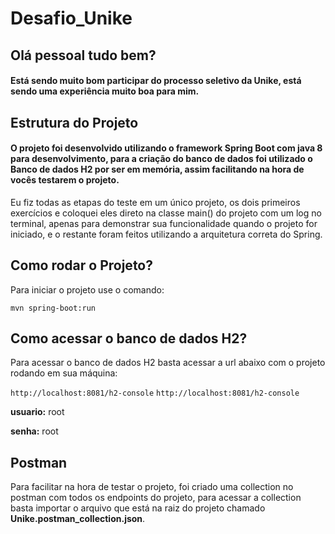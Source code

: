 # Desafio_Unike

## Olá pessoal tudo bem?

#### Está sendo muito bom participar do processo seletivo da Unike, está sendo uma experiência muito boa para mim.

## Estrutura do Projeto

#### O projeto foi desenvolvido utilizando o framework Spring Boot com java 8 para desenvolvimento, para a criação do banco de dados foi utilizado o Banco de dados H2 por ser em memória, assim facilitando na hora de vocês testarem o projeto.

Eu fiz todas as etapas do teste em um único projeto, os dois primeiros exercícios e coloquei eles direto na classe main() do projeto com um log no terminal, apenas para demonstrar sua funcionalidade quando o projeto for iniciado, e o restante foram feitos utilizando a arquitetura correta do Spring.

## Como rodar o Projeto? 

Para iniciar o projeto use o comando:

`mvn spring-boot:run`

## Como acessar o banco de dados H2?

Para acessar o banco de dados H2 basta acessar a url abaixo com o projeto rodando em sua máquina:

`http://localhost:8081/h2-console`
`http://localhost:8081/h2-console`

**usuario:** root

**senha:** root

## Postman

Para facilitar na hora de testar o projeto, foi criado uma collection no postman com todos os endpoints do projeto, para acessar a collection basta importar o arquivo que está na raiz do projeto chamado **Unike.postman_collection.json**.
